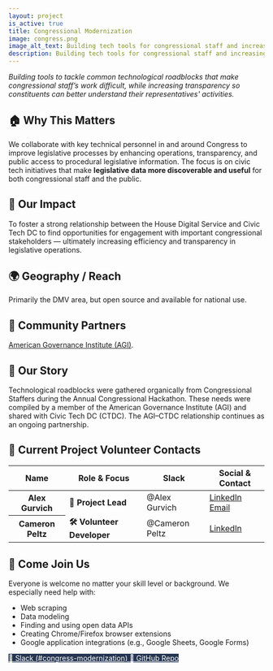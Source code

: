 ```yaml
---
layout: project
is_active: true
title: Congressional Modernization
image: congress.png
image_alt_text: Building tech tools for congressional staff and increasing transparency for constituents
description: Building tech tools for congressional staff and increasing transparency for constituents.
---
```

<section class="bg-base-lightest padding-y-4 usa-prose maxw-none">
  <div class="grid-container usa-prose">
    <em>Building tools to tackle common technological roadblocks that make congressional staff’s work difficult, while increasing transparency so constituents can better understand their representatives' activities.</em>
  </div>
</section>

<section class="padding-y-1 usa-prose maxw-none">
  <div class="grid-container">
    <h2 class="font-sans-lg">🏠 Why This Matters</h2>
    <p>We collaborate with key technical personnel in and around Congress to improve legislative processes by enhancing operations, transparency, and public access to procedural legislative information. The focus is on civic tech initiatives that make <strong>legislative data more discoverable and useful</strong> for both congressional staff and the public.</p>
  </div>
</section>

<section class="padding-y-1 usa-prose maxw-none">
  <div class="grid-container">
    <h2 class="font-sans-lg">🚀 Our Impact</h2>
    <p>
      To foster a strong relationship between the House Digital Service and Civic Tech DC to find opportunities for engagement with important congressional stakeholders — ultimately increasing efficiency and transparency in legislative operations.
    </p>
  </div>
</section>

<section class="padding-y-1 usa-prose maxw-none">
  <div class="grid-container">
    <h2 class="font-sans-lg">🌍 Geography / Reach</h2>
    <p>Primarily the DMV area, but open source and available for national use.</p>
  </div>
</section>

<section class="padding-y-1 usa-prose maxw-none">
  <div class="grid-container">
    <h2 class="font-sans-lg">🤝 Community Partners</h2>
    <a href="https://americalabs.org/" class="usa-link usa-link--external" target="_blank" rel="noopener noreferrer">American Governance Institute (AGI)</a>.
  </div>
</section>

<section class="padding-y-1 usa-prose maxw-none">
  <div class="grid-container">
    <h2 class="font-sans-lg">📖 Our Story</h2>
    <p>Technological roadblocks were gathered organically from Congressional Staffers during the Annual Congressional Hackathon. These needs were compiled by a member of the American Governance Institute (AGI) and shared with Civic Tech DC (CTDC). The AGI–CTDC relationship continues as an ongoing partnership. </p>
  </div>
</section>

<section class="padding-y-5 usa-prose maxw-none">
  <div class="grid-container">
    <h2 class="font-sans-xl margin-bottom-2">📇 Current Project Volunteer Contacts</h2>
    <table class="usa-table usa-table--striped usa-table--borderless">
      <thead>
        <tr>
          <th scope="col" class="font-sans-sm text-no-wrap">Name</th>
          <th scope="col" class="font-sans-sm text-no-wrap">Role & Focus</th>
          <th scope="col" class="font-sans-sm text-no-wrap">Slack</th>
          <th scope="col" class="font-sans-sm text-no-wrap">Social & Contact</th>
        </tr>
      </thead>
      <tbody>
        <tr>
          <th scope="row" class="text-no-wrap">Alex Gurvich</th>
          <td>
            <strong>🧩 Project Lead</strong><br>
          </td>
          <td class="text-no-wrap">@Alex Gurvich</td>
          <td>
            <a href="https://www.linkedin.com/in/alex-b-gurvich/" class="usa-link usa-link--external" target="_blank" rel="noopener noreferrer">LinkedIn</a><br>
            <a href="mailto:alex.b.gurvich@gmail.com" class="usa-link">Email</a>
          </td>
        </tr>
        <tr>
          <th scope="row" class="text-no-wrap">Cameron Peltz</th>
          <td>
            <strong>🛠 Volunteer Developer</strong><br>
          </td>
          <td class="text-no-wrap">@Cameron Peltz</td>
          <td>
            <a href="https://www.linkedin.com/in/cameron-peltz-b280a618/" class="usa-link usa-link--external" target="_blank" rel="noopener noreferrer">LinkedIn</a>
          </td>
        </tr>
      </tbody>
    </table>
  </div>
</section>

<section class="bg-primary-darker text-white padding-y-5 usa-prose maxw-none">
  <div class="grid-container text-white">
    <h2>👋 Come Join Us</h2>
    <p>Everyone is welcome no matter your skill level or background. We especially need help with:</p>
    <ul class="usa-list">
      <li>Web scraping</li>
      <li>Data modeling</li>
      <li>Finding and using open data APIs</li>
      <li>Creating Chrome/Firefox browser extensions </li>
      <li>Google application integrations (e.g., Google Sheets, Google Forms)</li>
    </ul>
  </div>
</section>

<section class="usa-section padding-y-4">
  <div class="grid-container">
    <div class="usa-button-group">
      <a href="https://civictechdc.slack.com/archives/CH57ZSMK8" class="usa-button" style="background-color: #253551; color: #ffffff;" target="_blank" rel="noopener noreferrer">
        💬 Slack (#congress-modernization)
      </a>
      <a href="https://github.com/civictechdc/congressional-tech" class="usa-button" style="background-color: #253551; color: #ffffff;" target="_blank" rel="noopener noreferrer">
        🧩 GitHub Repo
      </a>
    </div>
  </div>
</section>
